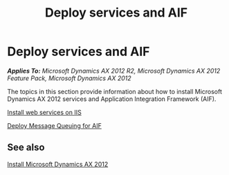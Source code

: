 ﻿---
title: Deploy services and AIF
TOCTitle: Deploy services and AIF
ms:assetid: 1c0f4750-239f-495c-b3cf-be975be78a9e
ms:mtpsurl: https://technet.microsoft.com/en-us/library/Gg751363(v=AX.60)
ms:contentKeyID: 35132570
ms.date: 04/17/2013
mtps_version: v=AX.60
---

# Deploy services and AIF 


_**Applies To:** Microsoft Dynamics AX 2012 R2, Microsoft Dynamics AX 2012 Feature Pack, Microsoft Dynamics AX 2012_

The topics in this section provide information about how to install Microsoft Dynamics AX 2012 services and Application Integration Framework (AIF).

[Install web services on IIS](install-web-services-on-iis.md)

[Deploy Message Queuing for AIF](deploy-message-queuing-for-aif.md)

## See also

[Install Microsoft Dynamics AX 2012](install-microsoft-dynamics-ax-2012.md)

